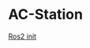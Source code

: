 # AC-Station

[Ros2 init](https://github.com/Diplomarbeit-PGHFP-2024-2025/.github/blob/main/profile/Ros2.md)